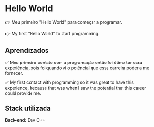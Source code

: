 # Hello World

👉 Meu primeiro "Hello World" para começar a programar.

👉 My first "Hello World" to start programming.

## Aprendizados

✅ Meu primeiro contato com a programação então foi ótimo 
ter essa experiência, pois foi quando vi o potêncial
que essa carreira poderia me fornecer. 

✅ My first contact with programming so it was great
to have this experience, because that was when I saw the potential
that this career could provide me.


## Stack utilizada

**Back-end:** Dev C++

